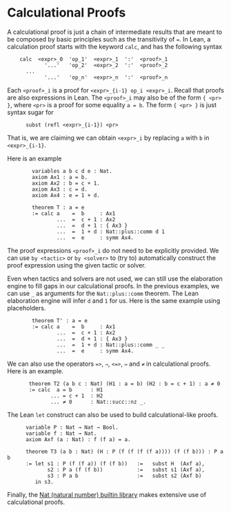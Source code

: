 Calculational Proofs
====================

A calculational proof is just a chain of intermediate results that are
meant to be composed by basic principles such as the transitivity of
`=`. In Lean, a calculation proof starts with the keyword `calc`, and has
the following syntax

        calc  <expr>_0  'op_1'  <expr>_1  ':'  <proof>_1
                '...'   'op_2'  <expr>_2  ':'  <proof>_2
          ...
                '...'   'op_n'  <expr>_n  ':'  <proof>_n

Each `<proof>_i` is a proof for `<expr>_{i-1} op_i <expr>_i`.
Recall that proofs are also expressions in Lean. The `<proof>_i`
may also be of the form `{ <pr> }`, where `<pr>` is a proof
for some equality `a = b`. The form `{ <pr> }` is just syntax sugar
for

          subst (refl <expr>_{i-1}) <pr>

That is, we are claiming we can obtain `<expr>_i` by replacing `a` with `b`
in `<expr>_{i-1}`.

Here is an example

```lean
        variables a b c d e : Nat.
        axiom Ax1 : a = b.
        axiom Ax2 : b = c + 1.
        axiom Ax3 : c = d.
        axiom Ax4 : e = 1 + d.

        theorem T : a = e
        := calc a    =  b     : Ax1
                ...  =  c + 1 : Ax2
                ...  =  d + 1 : { Ax3 }
                ...  =  1 + d : Nat::plus::comm d 1
                ...  =  e     : symm Ax4.
```

The proof expressions `<proof>_i` do not need to be explicitly provided.
We can use `by <tactic>` or `by <solver>` to (try to) automatically construct the
proof expression using the given tactic or solver.

Even when tactics and solvers are not used, we can still use the elaboration engine to fill
gaps in our calculational proofs. In the previous examples, we can use `_` as arguments for the
`Nat::plus::comm` theorem. The Lean elaboration engine will infer `d` and `1` for us.
Here is the same example using placeholders.

```lean
        theorem T' : a = e
        := calc a    =  b     : Ax1
                ...  =  c + 1 : Ax2
                ...  =  d + 1 : { Ax3 }
                ...  =  1 + d : Nat::plus::comm _ _
                ...  =  e     : symm Ax4.
```

We can also use the operators `=>`, `⇒`, `<=>`, `⇔` and `≠` in calculational proofs.
Here is an example.

```lean
       theorem T2 (a b c : Nat) (H1 : a = b) (H2 : b = c + 1) : a ≠ 0
       := calc  a = b      : H1
              ... = c + 1  : H2
              ... ≠ 0      : Nat::succ::nz _.
```

The Lean `let` construct can also be used to build calculational-like proofs.

```lean
      variable P : Nat → Nat → Bool.
      variable f : Nat → Nat.
      axiom Axf (a : Nat) : f (f a) = a.

      theorem T3 (a b : Nat) (H : P (f (f (f (f a)))) (f (f b))) : P a b
      := let s1 : P (f (f a)) (f (f b))   :=   subst H  (Axf a),
             s2 : P a (f (f b))           :=   subst s1 (Axf a),
             s3 : P a b                   :=   subst s2 (Axf b)
         in s3.
```

Finally, the [Nat (natural number) builtin library](../../src/builtin/Nat.lean) makes extensive use of calculational proofs.